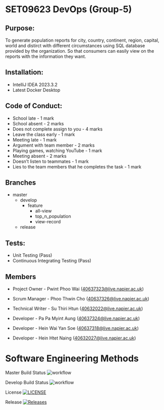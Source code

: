 # SET09623 DevOps (Group-5)

## Purpose: 
To generate population reports for city, country, continent, region, capital, world and distirct with different circumstances using SQL database provided by the organization. So that consumers can easily view on the reports with the information they want.

## Installation: 
- IntelliJ IDEA 2023.3.2
- Latest Docker Desktop

## Code of Conduct:
- School late - 1 mark
- School absent - 2 marks
- Does not complete assign to you - 4 marks
- Leave the class early - 1 mark
- Meeting late - 1 mark
- Argument with team member - 2 marks
- Playing games, watching YouTube - 1 mark
- Meeting absent - 2 marks
- Doesn’t listen to teammates - 1 mark
- Lies to the team members that he completes the task - 1 mark

## Branches
- master
  - develop
    - feature
      - all-view
      - top_n_population
      - view-record
  - release

## Tests:
- Unit Testing (Pass)
- Continuous Integrating Testing (Pass)

## Members

- Project Owner - Pwint Phoo Wai (40637323@live.napier.ac.uk)

- Scrum Manager - Phoo Thwin Cho (40637326@live.napier.ac.uk)

- Technical Writer - Su Thiri Htun (40632022@live.napier.ac.uk)

- Developer - Pa Pa Myint Aung (40637324@live.napier.ac.uk)

- Developer - Hein Wai Yan Soe (40637318@live.napier.ac.uk)

- Developer - Hein Htet Naing (40632027@live.napier.ac.uk)

# Software Engineering Methods

Master Build Status ![workflow](https://github.com/40637323/DevOps_Gp5/actions/workflows/main.yml/badge.svg)

Develop Build Status ![workflow](https://img.shields.io/github/actions/workflow/status/40637323/sem/.github%2Fworkflows%2Fmain.yml?)

License [![LICENSE](https://img.shields.io/github/license/40637323/sem.svg?style=flat-square)](https://github.com/40637323/DevOps_Gp5/blob/master/LICENSE)

Release [![Releases](https://img.shields.io/github/release/40637323/DevOps_Gp5/all.svg?style=flat-square)](https://github.com/40637323/DevOps_Gp5/releases)
